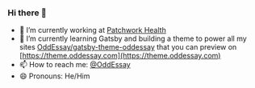 ### Hi there 👋

- 🔭 I’m currently working at [Patchwork Health](https://patchwork.health)
- 🌱 I’m currently learning Gatsby and building a theme to power all my sites [OddEssay/gatsby-theme-oddessay](https://github.com/OddEssay/gatsby-theme-oddessay) that you can preview on [https://theme.oddessay.com](https://theme.oddessay.com)
- 📫 How to reach me: [@OddEssay](https://twitter.com/oddessay)
- 😄 Pronouns: He/Him
